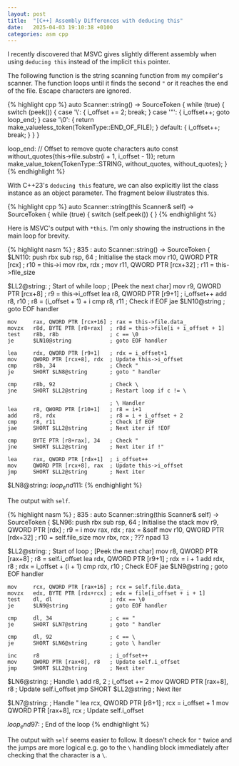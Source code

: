 ```yaml
---
layout: post
title:  "[C++] Assembly Differences with deducing this"
date:   2025-04-03 19:10:38 +0100
categories: asm cpp
---
```


I recently discovered that MSVC gives slightly different assembly when using `deducing this` instead of the implicit `this` pointer.

The following function is the string scanning function from my compiler's scanner.
The function loops until it finds the second `"` or it reaches the end of the file.
Escape characters are ignored.

{% highlight cpp %}
auto Scanner::string() -> SourceToken {
    while (true) {
        switch (peek()) {
            case '\\': {
                i_offset += 2;
                break;
            }
            case '"': {
                i_offset++;
                goto loop_end;
            }
            case '\0': {
                return make_valueless_token(TokenType::END_OF_FILE);
            }
            default: {
                i_offset++;
                break;
            }
        }
    }

loop_end:
    // Offset to remove quote characters
    auto const without_quotes{this->file.substr(i + 1, i_offset - 1)};
    return make_value_token(TokenType::STRING, without_quotes, without_quotes);
}
{% endhighlight %}

With C++23's `deducing this` feature, we can also explicitly list the class instance as an object parameter.
The fragment below illustrates this.

{% highlight cpp %}
auto Scanner::string(this Scanner& self) -> SourceToken {
    while (true) {
        switch (self.peek()) {
}
{% endhighlight %}

Here is MSVC's output with `*this`.
I'm only showing the instructions in the main loop for brevity.

{% highlight nasm %}
; 835  : auto Scanner::string() -> SourceToken {
$LN110:
    push    rbx
    sub     rsp, 64                 ; Initialise the stack
    mov     r10, QWORD PTR [rcx]    ; r10 = this->i
    mov     rbx, rdx                ; 
    mov     r11, QWORD PTR [rcx+32] ; r11 = this->file_size

$LL2@string:                        ; Start of while loop
                                    ; [Peek the next char]
    mov     r9, QWORD PTR [rcx+8]   ; r9 = this->i_offset
    lea     r8, QWORD PTR [r9+1]    ; i_offset++
    add     r8, r10                 ; r8 = (i_offset + 1) + i
    cmp     r8, r11                 ; Check if EOF
    jae     $LN10@string            ; goto EOF handler

    mov     rax, QWORD PTR [rcx+16] ; rax = this->file.data_
    movzx   r8d, BYTE PTR [r8+rax]  ; r8d = this->file[i + i_offset + 1]
    test    r8b, r8b                ; c == \0
    je      $LN10@string            ; goto EOF handler

    lea     rdx, QWORD PTR [r9+1]   ; rdx = i_offset+1
    mov     QWORD PTR [rcx+8], rdx  ; Update this->i_offset
    cmp     r8b, 34                 ; Check "
    je      SHORT $LN8@string       ; goto " handler

    cmp     r8b, 92                 ; Check \ 
    jne     SHORT $LL2@string       ; Restart loop if c != \ 

                                    ; \ Handler
    lea     r8, QWORD PTR [r10+1]   ; r8 = i+1
    add     r8, rdx                 ; r8 = i + i_offset + 2
    cmp     r8, r11                 ; Check if EOF
    jae     SHORT $LL2@string       ; Next iter if !EOF

    cmp     BYTE PTR [r8+rax], 34   ; Check "
    jne     SHORT $LL2@string       ; Next iter if !"

    lea     rax, QWORD PTR [rdx+1]  ; i_offset++
    mov     QWORD PTR [rcx+8], rax  ; Update this->i_offset
    jmp     SHORT $LL2@string       ; Next iter

$LN8@string:
$loop_end$111:
{% endhighlight %}

The output with `self`.

{% highlight nasm %}
; 835  : auto Scanner::string(this Scanner& self) -> SourceToken {
$LN96:
    push    rbx
    sub     rsp, 64                 ; Initialise the stack
    mov     r9, QWORD PTR [rdx]     ; r9 = i
    mov     rax, rdx                ; rax = &self
    mov     r10, QWORD PTR [rdx+32] ; r10 = self.file_size
    mov     rbx, rcx                ; ???
    npad    13

$LL2@string:                        ; Start of loop
                                    ; [Peek the next char]
    mov     r8, QWORD PTR [rax+8]   ; r8 = self.i_offset
    lea     rdx, QWORD PTR [r9+1]   ; rdx = i + 1
    add     rdx, r8                 ; rdx = i_offset + (i + 1)
    cmp     rdx, r10                ; Check EOF
    jae     $LN9@string             ; goto EOF handler

    mov     rcx, QWORD PTR [rax+16] ; rcx = self.file.data_
    movzx   edx, BYTE PTR [rdx+rcx] ; edx = file[i_offset + i + 1]
    test    dl, dl                  ; rdx == \0
    je      $LN9@string             ; goto EOF handler

    cmp     dl, 34                  ; c == "
    je      SHORT $LN7@string       ; goto " handler

    cmp     dl, 92                  ; c == \ 
    je      SHORT $LN6@string       ; goto \ handler

    inc     r8                      ; i_offset++
    mov     QWORD PTR [rax+8], r8   ; Update self.i_offset
    jmp     SHORT $LL2@string       ; Next iter

$LN6@string:                        ; Handle \ 
    add     r8, 2                   ; i_offset += 2
    mov     QWORD PTR [rax+8], r8   ; Update self.i_offset
    jmp     SHORT $LL2@string       ; Next iter

$LN7@string:                        ; Handle "
    lea     rcx, QWORD PTR [r8+1]   ; rcx = i_offset + 1
    mov     QWORD PTR [rax+8], rcx  ; Update self.i_offset

$loop_end$97:                       ; End of the loop
{% endhighlight %}

The output with `self` seems easier to follow.
It doesn't check for `"` twice and the jumps are more logical e.g. go to the `\` handling block immediately after checking that the character is a `\`.
